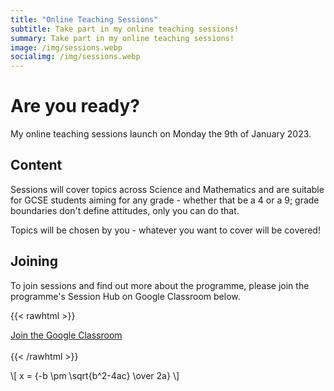 ```yaml
---
title: "Online Teaching Sessions"
subtitle: Take part in my online teaching sessions!
summary: Take part in my online teaching sessions!
image: /img/sessions.webp
socialimg: /img/sessions.webp
---
```


# Are you ready?

My online teaching sessions launch on Monday the 9th of January 2023.

## Content

Sessions will cover topics across Science and Mathematics and are suitable for GCSE students aiming for any grade - whether that be a 4 or a 9; grade boundaries don't define attitudes, only you can do that.

Topics will be chosen by you - whatever you want to cover will be covered!

## Joining

To join sessions and find out more about the programme, please join the programme's Session Hub on Google Classroom below.

{{< rawhtml >}}

<div class="tc">
    <a href="https://link.neoski.uk/sessions" class="btn raise">Join the Google Classroom</a>
</div>
<br>
{{< /rawhtml >}}

\\[ x = {-b \pm \sqrt{b^2-4ac} \over 2a} \\]
